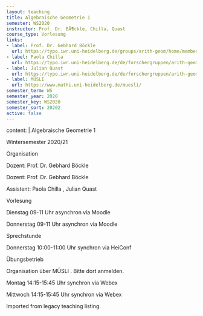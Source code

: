 ```yaml
---
layout: teaching
title: Algebraische Geometrie 1
semester: WS2020
instructor: Prof. Dr. BÃ¶ckle, Chilla, Quast
course_type: Vorlesung
links:
- label: Prof. Dr. Gebhard Böckle
  url: https://typo.iwr.uni-heidelberg.de/groups/arith-geom/home/members/gebhard-boeckle/
- label: Paola Chilla
  url: https://typo.iwr.uni-heidelberg.de/de/forschergruppen/arith-geom/home/mitglieder/paola-chilla/
- label: Julian Quast
  url: https://typo.iwr.uni-heidelberg.de/de/forschergruppen/arith-geom/home/mitglieder/julian-quast/
- label: MÜSLI
  url: https://www.mathi.uni-heidelberg.de/muesli/
semester_term: WS
semester_year: 2020
semester_key: WS2020
semester_sort: 20202
active: false
---
```

content: |
  Algebraische Geometrie 1
  
  Wintersemester 2020/21
  
  Organisation
  
  Dozent: Prof. Dr. Gebhard Böckle
  
  Dozent: Prof. Dr. Gebhard Böckle
  
  Assistent: Paola Chilla , Julian Quast
  
  Vorlesung
  
  Dienstag 09-11 Uhr asynchron via Moodle
  
  Donnerstag 09-11 Uhr asynchron via Moodle
  
  Sprechstunde
  
  Donnerstag 10:00-11:00 Uhr synchron via HeiConf
  
  Übungsbetrieb
  
  Organisation über MÜSLI . Bitte dort anmelden.
  
  Montag 14:15-15:45 Uhr synchron via Webex
  
  Mittwoch 14:15-15:45 Uhr synchron via Webex

Imported from legacy teaching listing.

